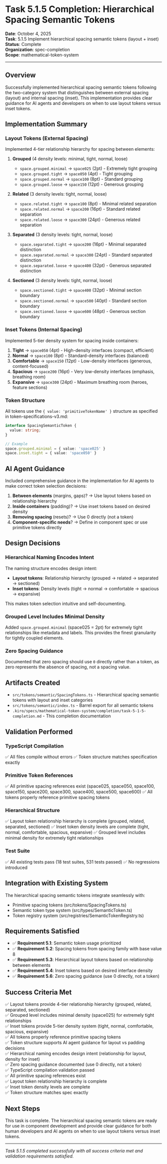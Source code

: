 # Task 5.1.5 Completion: Hierarchical Spacing Semantic Tokens

**Date**: October 4, 2025  
**Task**: 5.1.5 Implement hierarchical spacing semantic tokens (layout + inset)  
**Status**: Complete  
**Organization**: spec-completion  
**Scope**: mathematical-token-system

---

## Overview

Successfully implemented hierarchical spacing semantic tokens following the two-category system that distinguishes between external spacing (layout) and internal spacing (inset). This implementation provides clear guidance for AI agents and developers on when to use layout tokens versus inset tokens.

## Implementation Summary

### Layout Tokens (External Spacing)

Implemented 4-tier relationship hierarchy for spacing between elements:

1. **Grouped** (4 density levels: minimal, tight, normal, loose)
   - `space.grouped.minimal` → `space025` (2pt) - Extremely tight grouping
   - `space.grouped.tight` → `space050` (4pt) - Tight grouping
   - `space.grouped.normal` → `space100` (8pt) - Standard grouping
   - `space.grouped.loose` → `space150` (12pt) - Generous grouping

2. **Related** (3 density levels: tight, normal, loose)
   - `space.related.tight` → `space100` (8pt) - Minimal related separation
   - `space.related.normal` → `space200` (16pt) - Standard related separation
   - `space.related.loose` → `space300` (24pt) - Generous related separation

3. **Separated** (3 density levels: tight, normal, loose)
   - `space.separated.tight` → `space200` (16pt) - Minimal separated distinction
   - `space.separated.normal` → `space300` (24pt) - Standard separated distinction
   - `space.separated.loose` → `space400` (32pt) - Generous separated distinction

4. **Sectioned** (3 density levels: tight, normal, loose)
   - `space.sectioned.tight` → `space400` (32pt) - Minimal section boundary
   - `space.sectioned.normal` → `space500` (40pt) - Standard section boundary
   - `space.sectioned.loose` → `space600` (48pt) - Generous section boundary

### Inset Tokens (Internal Spacing)

Implemented 5-tier density system for spacing inside containers:

1. **Tight** → `space050` (4pt) - High-density interfaces (compact, efficient)
2. **Normal** → `space100` (8pt) - Standard-density interfaces (balanced)
3. **Comfortable** → `space150` (12pt) - Low-density interfaces (generous, content-focused)
4. **Spacious** → `space200` (16pt) - Very low-density interfaces (emphasis, breathing room)
5. **Expansive** → `space300` (24pt) - Maximum breathing room (heroes, feature sections)

### Token Structure

All tokens use the `{ value: 'primitiveTokenName' }` structure as specified in token-specifications-v3.md:

```typescript
interface SpacingSemanticToken {
  value: string;
}

// Example
space.grouped.minimal = { value: 'space025' }
space.inset.tight = { value: 'space050' }
```

## AI Agent Guidance

Included comprehensive guidance in the implementation for AI agents to make correct token selection decisions:

1. **Between elements** (margins, gaps)? → Use layout tokens based on relationship hierarchy
2. **Inside containers** (padding)? → Use inset tokens based on desired density
3. **Removing spacing** (resets)? → Use 0 directly (not a token)
4. **Component-specific needs**? → Define in component spec or use primitive tokens directly

## Design Decisions

### Hierarchical Naming Encodes Intent

The naming structure encodes design intent:
- **Layout tokens**: Relationship hierarchy (grouped → related → separated → sectioned)
- **Inset tokens**: Density levels (tight → normal → comfortable → spacious → expansive)

This makes token selection intuitive and self-documenting.

### Grouped Level Includes Minimal Density

Added `space.grouped.minimal` (space025 = 2pt) for extremely tight relationships like metadata and labels. This provides the finest granularity for tightly coupled elements.

### Zero Spacing Guidance

Documented that zero spacing should use `0` directly rather than a token, as zero represents the absence of spacing, not a spacing value.

## Artifacts Created

- `src/tokens/semantic/SpacingTokens.ts` - Hierarchical spacing semantic tokens with layout and inset categories
- `src/tokens/semantic/index.ts` - Barrel export for all semantic tokens
- `.kiro/specs/mathematical-token-system/completion/task-5-1-5-completion.md` - This completion documentation

## Validation Performed

### TypeScript Compilation
✅ All files compile without errors
✅ Token structure matches specification exactly

### Primitive Token References
✅ All primitive spacing references exist (space025, space050, space100, space150, space200, space300, space400, space500, space600)
✅ All tokens properly reference primitive spacing tokens

### Hierarchical Structure
✅ Layout token relationship hierarchy is complete (grouped, related, separated, sectioned)
✅ Inset token density levels are complete (tight, normal, comfortable, spacious, expansive)
✅ Grouped level includes minimal density for extremely tight relationships

### Test Suite
✅ All existing tests pass (18 test suites, 531 tests passed)
✅ No regressions introduced

## Integration with Existing System

The hierarchical spacing semantic tokens integrate seamlessly with:
- Primitive spacing tokens (src/tokens/SpacingTokens.ts)
- Semantic token type system (src/types/SemanticToken.ts)
- Token registry system (src/registries/SemanticTokenRegistry.ts)

## Requirements Satisfied

- ✅ **Requirement 5.1**: Semantic token usage prioritized
- ✅ **Requirement 5.2**: Spacing tokens from spacing family with base value 8
- ✅ **Requirement 5.3**: Hierarchical layout tokens based on relationship between elements
- ✅ **Requirement 5.4**: Inset tokens based on desired interface density
- ✅ **Requirement 5.6**: Zero spacing guidance (use 0 directly, not a token)

## Success Criteria Met

✅ Layout tokens provide 4-tier relationship hierarchy (grouped, related, separated, sectioned)  
✅ Grouped level includes minimal density (space025) for extremely tight relationships  
✅ Inset tokens provide 5-tier density system (tight, normal, comfortable, spacious, expansive)  
✅ All tokens properly reference primitive spacing tokens  
✅ Token structure supports AI agent guidance for layout vs padding decisions  
✅ Hierarchical naming encodes design intent (relationship for layout, density for inset)  
✅ Zero spacing guidance documented (use 0 directly, not a token)  
✅ TypeScript compilation validation passed  
✅ All primitive spacing references exist  
✅ Layout token relationship hierarchy is complete  
✅ Inset token density levels are complete  
✅ Token structure matches spec exactly

## Next Steps

This task is complete. The hierarchical spacing semantic tokens are ready for use in component development and provide clear guidance for both human developers and AI agents on when to use layout tokens versus inset tokens.

---

*Task 5.1.5 completed successfully with all success criteria met and validation requirements satisfied.*
